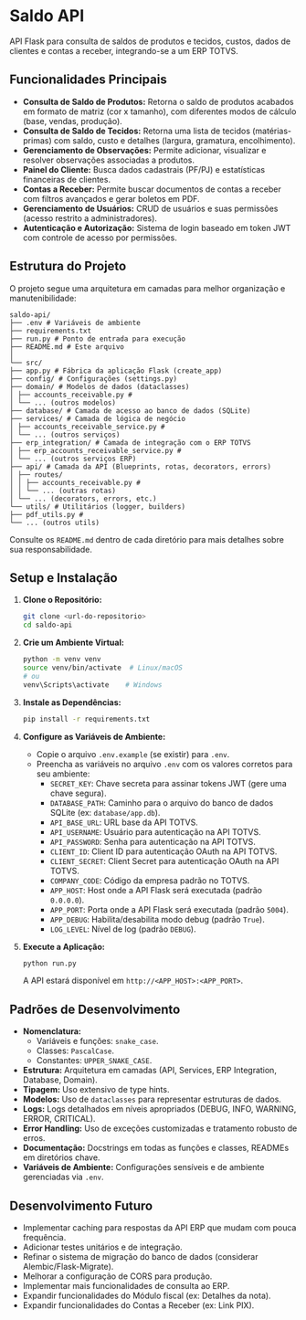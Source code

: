 
# Saldo API

API Flask para consulta de saldos de produtos e tecidos, custos, dados de clientes e contas a receber, integrando-se a um ERP TOTVS.

## Funcionalidades Principais

*   **Consulta de Saldo de Produtos:** Retorna o saldo de produtos acabados em formato de matriz (cor x tamanho), com diferentes modos de cálculo (base, vendas, produção).
*   **Consulta de Saldo de Tecidos:** Retorna uma lista de tecidos (matérias-primas) com saldo, custo e detalhes (largura, gramatura, encolhimento).
*   **Gerenciamento de Observações:** Permite adicionar, visualizar e resolver observações associadas a produtos.
*   **Painel do Cliente:** Busca dados cadastrais (PF/PJ) e estatísticas financeiras de clientes.
*   **Contas a Receber:** Permite buscar documentos de contas a receber com filtros avançados e gerar boletos em PDF.
*   **Gerenciamento de Usuários:** CRUD de usuários e suas permissões (acesso restrito a administradores).
*   **Autenticação e Autorização:** Sistema de login baseado em token JWT com controle de acesso por permissões.

## Estrutura do Projeto

O projeto segue uma arquitetura em camadas para melhor organização e manutenibilidade:

```
saldo-api/
├── .env # Variáveis de ambiente
├── requirements.txt
├── run.py # Ponto de entrada para execução
├── README.md # Este arquivo
│
└── src/
├── app.py # Fábrica da aplicação Flask (create_app)
├── config/ # Configurações (settings.py)
├── domain/ # Modelos de dados (dataclasses)
│ ├── accounts_receivable.py #
│ └── ... (outros modelos)
├── database/ # Camada de acesso ao banco de dados (SQLite)
├── services/ # Camada de lógica de negócio
│ ├── accounts_receivable_service.py #
│ └── ... (outros serviços)
├── erp_integration/ # Camada de integração com o ERP TOTVS
│ ├── erp_accounts_receivable_service.py #
│ └── ... (outros serviços ERP)
├── api/ # Camada da API (Blueprints, rotas, decorators, errors)
│ ├── routes/
│ │ ├── accounts_receivable.py #
│ │ └── ... (outras rotas)
│ └── ... (decorators, errors, etc.)
└── utils/ # Utilitários (logger, builders)
├── pdf_utils.py #
└── ... (outros utils)
```

Consulte os `README.md` dentro de cada diretório para mais detalhes sobre sua responsabilidade.

## Setup e Instalação

1.  **Clone o Repositório:**
    ```bash
    git clone <url-do-repositorio>
    cd saldo-api
    ```

2.  **Crie um Ambiente Virtual:**
    ```bash
    python -m venv venv
    source venv/bin/activate  # Linux/macOS
    # ou
    venv\Scripts\activate    # Windows
    ```

3.  **Instale as Dependências:**
    ```bash
    pip install -r requirements.txt
    ```

4.  **Configure as Variáveis de Ambiente:**
    *   Copie o arquivo `.env.example` (se existir) para `.env`.
    *   Preencha as variáveis no arquivo `.env` com os valores corretos para seu ambiente:
        *   `SECRET_KEY`: Chave secreta para assinar tokens JWT (gere uma chave segura).
        *   `DATABASE_PATH`: Caminho para o arquivo do banco de dados SQLite (ex: `database/app.db`).
        *   `API_BASE_URL`: URL base da API TOTVS.
        *   `API_USERNAME`: Usuário para autenticação na API TOTVS.
        *   `API_PASSWORD`: Senha para autenticação na API TOTVS.
        *   `CLIENT_ID`: Client ID para autenticação OAuth na API TOTVS.
        *   `CLIENT_SECRET`: Client Secret para autenticação OAuth na API TOTVS.
        *   `COMPANY_CODE`: Código da empresa padrão no TOTVS.
        *   `APP_HOST`: Host onde a API Flask será executada (padrão `0.0.0.0`).
        *   `APP_PORT`: Porta onde a API Flask será executada (padrão `5004`).
        *   `APP_DEBUG`: Habilita/desabilita modo debug (padrão `True`).
        *   `LOG_LEVEL`: Nível de log (padrão `DEBUG`).

5.  **Execute a Aplicação:**
    ```bash
    python run.py
    ```
    A API estará disponível em `http://<APP_HOST>:<APP_PORT>`.

## Padrões de Desenvolvimento

*   **Nomenclatura:**
    *   Variáveis e funções: `snake_case`.
    *   Classes: `PascalCase`.
    *   Constantes: `UPPER_SNAKE_CASE`.
*   **Estrutura:** Arquitetura em camadas (API, Services, ERP Integration, Database, Domain).
*   **Tipagem:** Uso extensivo de type hints.
*   **Modelos:** Uso de `dataclasses` para representar estruturas de dados.
*   **Logs:** Logs detalhados em níveis apropriados (DEBUG, INFO, WARNING, ERROR, CRITICAL).
*   **Error Handling:** Uso de exceções customizadas e tratamento robusto de erros.
*   **Documentação:** Docstrings em todas as funções e classes, READMEs em diretórios chave.
*   **Variáveis de Ambiente:** Configurações sensíveis e de ambiente gerenciadas via `.env`.

## Desenvolvimento Futuro

*   Implementar caching para respostas da API ERP que mudam com pouca frequência.
*   Adicionar testes unitários e de integração.
*   Refinar o sistema de migração do banco de dados (considerar Alembic/Flask-Migrate).
*   Melhorar a configuração de CORS para produção.
*   Implementar mais funcionalidades de consulta ao ERP.
*   Expandir funcionalidades do Módulo fiscal (ex: Detalhes da nota).
*   Expandir funcionalidades do Contas a Receber (ex: Link PIX).
